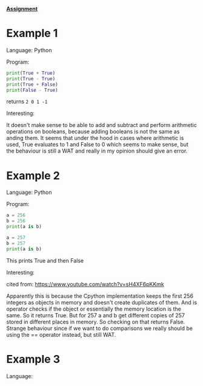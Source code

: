 [**Assignment**](https://cs.brown.edu/courses/csci1730/2022/wat.html)

# Example 1
Language: Python

Program:
```python
print(True + True)
print(True - True)
print(True + False)
print(False - True)
```
returns `2 0 1 -1`

Interesting:

It doesn't make sense to be able to add and subtract and perform arithmetic operations on booleans, because adding booleans is not the same as anding them. It seems that under the hood in cases where arithmetic is used, True evaluates to 1 and False to 0 which seems to make sense, but the behaviour is still a WAT and really in my opinion should give an error.

# Example 2
Language: Python

Program:
```python
a = 256
b = 256
print(a is b)

a = 257
b = 257
print(a is b)
```

This prints True and then False

Interesting:

cited from: https://www.youtube.com/watch?v=sH4XF6pKKmk

Apparently this is because the Cpython implementation keeps the first 256 integers as objects in memory and doesn't create duplicates of them. And is operator checks if the object or essentially the memory location is the same. So it returns True. But for 257 a and b get different copies of 257 stored in different places in memory. So checking on that returns False. Strange behaviour since if we want to do comparisons we really should be using the == operator instead, but still WAT.

# Example 3

Language: 